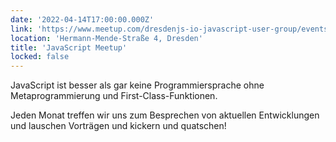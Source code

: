 ```yaml
---
date: '2022-04-14T17:00:00.000Z'
link: 'https://www.meetup.com/dresdenjs-io-javascript-user-group/events/wwdfrqydcgbsb/'
location: 'Hermann-Mende-Straße 4, Dresden'
title: 'JavaScript Meetup'
locked: false
---
```

JavaScript ist besser als gar keine Programmiersprache ohne Metaprogrammierung und First-Class-Funktionen.

Jeden Monat treffen wir uns zum Besprechen von aktuellen Entwicklungen und lauschen Vorträgen und kickern und quatschen!

